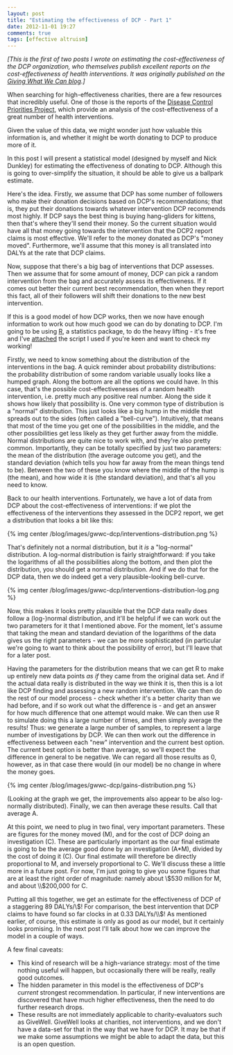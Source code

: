 ```yaml
---
layout: post
title: "Estimating the effectiveness of DCP - Part 1"
date: 2012-11-01 19:27
comments: true
tags: [effective altruism] 
---
```


*[This is the first of two posts I wrote on estimating the cost-effectiveness of the DCP organization, who themselves publish excellent reports on the cost-effectiveness of health interventions. It was originally published on the [Giving What We Can blog](http://www.givingwhatwecan.org/blog/2012-10-27/estimating-the-effectiveness-of-dcp).]*

When searching for high-effectiveness charities, there are a few resources that incredibly useful. One of those is the reports of the [Disease Control Priorities Project](http://www.dcp2.org/main/Home.html), which provide an analysis of the cost-effectiveness of a great number of health interventions.

Given the value of this data, we might wonder just how valuable this information is, and whether it might be worth donating to DCP to produce more of it.

In this post I will present a statistical model (designed by myself and Nick Dunkley) for estimating the effectiveness of donating to DCP. Although this is going to over-simplify the situation, it should be able to give us a ballpark estimate.

<!-- more -->

Here's the idea. Firstly, we assume that DCP has some number of followers who make their donation decisions based on DCP's recommendations; that is, they put their donations towards whatever intervention DCP recommends most highly. If DCP says the best thing is buying hang-gliders for kittens, then that's where they'll send their money. So the current situation would have all that money going towards the intervention that the DCP2 report claims is most effective. We'll refer to the money donated as DCP's "money moved". Furthermore, we'll assume that this money is all translated into DALYs at the rate that DCP claims.

Now, suppose that there's a big bag of interventions that DCP assesses. Then we assume that for some amount of money, DCP can pick a random intervention from the bag and accurately assess its effectiveness. If it comes out better their current best recommendation, then when they report this fact, all of their followers will shift their donations to the new best intervention.

If this is a good model of how DCP works, then we now have enough information to work out how much good we can do by donating to DCP. I'm going to be using [R](http://www.r-project.org/), a statistics package, to do the heavy lifting -  it's free and I've [attached](/blog/downloads/code/dcp-effectiveness-1.r) the script I used if you're keen and want to check my working!

Firstly, we need to know something about the distribution of the interventions in the bag. A quick reminder about probability distributions: the probability distribution of some random variable usually looks like a humped graph. Along the bottom are all the options we could have. In this case, that's the possible cost-effectivenesses of a random health intervention, i.e. pretty much any positive real number. Along the side it shows how likely that possibility is. One very common type of distribution is a "normal" distribution. This just looks like a big hump in the middle that spreads out to the sides (often called a "bell-curve"). Intuitively, that means that most of the time you get one of the possibilities in the middle, and the other possibilities get less likely as they get further away from the middle. Normal distributions are quite nice to work with, and they're also pretty common. Importantly, they can be totally specified by just two parameters: the mean of the distribution (the average outcome you get), and the standard deviation (which tells you how far away from the mean things tend to be). Between the two of these you know where the middle of the hump is (the mean), and how wide it is (the standard deviation), and that's all you need to know.

Back to our health interventions. Fortunately, we have a lot of data from DCP about the cost-effectiveness of interventions: if we plot the effectiveness of the interventions they assessed in the DCP2 report, we get a distribution that looks a bit like this: 

{% img center /blog/images/gwwc-dcp/interventions-distribution.png %}

That's definitely not a normal distribution, but it *is* a "log-normal" distribution. A log-normal distribution is fairly straightforward: if you take the logarithms of all the possibilities along the bottom, and then plot the distribution, you should get a normal distribution. And if we do that for the DCP data, then we do indeed get a very plausible-looking bell-curve. 

{% img center /blog/images/gwwc-dcp/interventions-distribution-log.png %} 

Now, this makes it looks pretty plausible that the DCP data really does follow a (log-)normal distribution, and it'll be helpful if we can work out the two parameters for it that I mentioned above. For the moment, let's assume that taking the mean and standard deviation of the logarithms of the data gives us the right parameters - we can be more sophisticated (in particular we're going to want to think about the possibility of error), but I'll leave that for a later post.

Having the parameters for the distribution means that we can get R to make up entirely new data points *as if* they came from the original data set. And if the actual data really is distributed in the way we think it is, then this is a lot like DCP finding and assessing a new random intervention. We can then do the rest of our model process - check whether it's a better charity than we had before, and if so work out what the difference is - and get an answer for how much difference that one attempt would make. We can then use R to simulate doing this a large number of times, and then simply average the results! Thus: we generate a large number of samples, to represent a large number of investigations by DCP. We can then work out the difference in effectiveness between each "new" intervention and the current best option. The current best option is better than average, so we'll expect the difference in general to be negative. We can regard all those results as 0, however, as in that case there would (in our model) be no change in where the money goes. 

{% img center /blog/images/gwwc-dcp/gains-distribution.png %} 

(Looking at the graph we get, the improvements also appear to be also log-normally distributed). Finally, we can then average these results. Call that average A.   

At this point, we need to plug in two final, very important parameters. These are figures for the money moved (M), and for the cost of DCP doing an investigation (C). These are particularly important as the our final estimate is going to be the average good done by an investigation (A\*M), divided by the cost of doing it (C). Our final estimate will therefore be directly proportional to M, and inversely proportional to C. We'll discuss these a little more in a future post. For now, I'm just going to give you some figures that are at least the right order of magnitude: namely about \\$530 million for M, and about \\$200,000 for C.

Putting all this together, we get an estimate for the effectiveness of DCP of a staggering 89 DALYs/\\$! For comparison, the best intervention that DCP claims to have found so far clocks in at 0.33 DALYs/\\$! As mentioned earlier, of course, this estimate is only as good as our model, but it certainly looks promising. In the next post I'll talk about how we can improve the model in a couple of ways.

A few final caveats:

- This kind of research will be a high-variance strategy: most of the time nothing useful will happen, but occasionally there will be really, really good outcomes. 
- The hidden parameter in this model is the effectiveness of DCP's *current* strongest recommendation. In particular, if new interventions are discovered that have much higher effectiveness, then the need to do further research drops.
- These results are not immediately applicable to charity-evaluators such as GiveWell. GiveWell looks at charities, not interventions, and we don't have a data-set for that in the way that we have for DCP. It may be that if we make some assumptions we might be able to adapt the data, but this is an open question.
